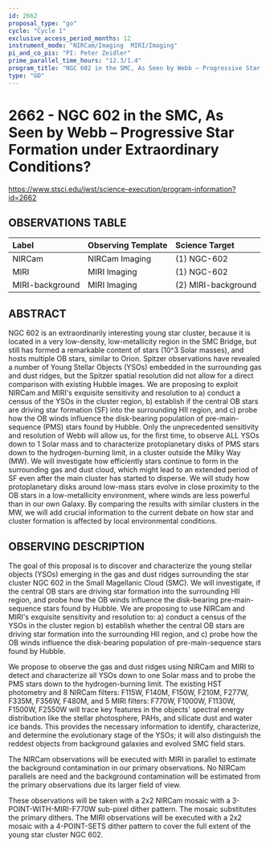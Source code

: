 ```yaml
---
id: 2662
proposal_type: "go"
cycle: "Cycle 1"
exclusive_access_period_months: 12
instrument_mode: "NIRCam/Imaging  MIRI/Imaging"
pi_and_co_pis: "PI: Peter Zeidler"
prime_parallel_time_hours: "12.3/1.4"
program_title: "NGC 602 in the SMC, As Seen by Webb – Progressive Star Formation under Extraordinary Conditions?"
type: "GO"
---
```

# 2662 - NGC 602 in the SMC, As Seen by Webb – Progressive Star Formation under Extraordinary Conditions?
https://www.stsci.edu/jwst/science-execution/program-information?id=2662
## OBSERVATIONS TABLE
| Label             | Observing Template | Science Target      |
| :---------------- | :----------------- | :------------------ |
| NIRCam            | NIRCam Imaging     | (1) NGC-602         |
| MIRI              | MIRI Imaging       | (1) NGC-602         |
| MIRI-background   | MIRI Imaging       | (2) MIRI-background |

## ABSTRACT

NGC 602 is an extraordinarily interesting young star cluster, because it is located in a very low-density, low-metallicity region in the SMC Bridge, but still has formed a remarkable content of stars (10^3 Solar masses), and hosts multiple OB stars, similar to Orion. Spitzer observations have revealed a number of Young Stellar Objects (YSOs) embedded in the surrounding gas and dust ridges, but the Spitzer spatial resolution did not allow for a direct comparison with existing Hubble images. We are proposing to exploit NIRCam and MIRI's exquisite sensitivity and resolution to a) conduct a census of the YSOs in the cluster region, b) establish if the central OB stars are driving star formation (SF) into the surrounding HII region, and c) probe how the OB winds influence the disk-bearing population of pre-main-sequence (PMS) stars found by Hubble. Only the unprecedented sensitivity and resolution of Webb will allow us, for the first time, to observe ALL YSOs down to 1 Solar mass and to characterize protoplanetary disks of PMS stars down to the hydrogen-burning limit, in a cluster outside the Milky Way (MW). We will investigate how efficiently stars continue to form in the surrounding gas and dust cloud, which might lead to an extended period of SF even after the main cluster has started to disperse. We will study how protoplanetary disks around low-mass stars evolve in close proximity to the OB stars in a low-metallicity environment, where winds are less powerful than in our own Galaxy. By comparing the results with similar clusters in the MW, we will add crucial information to the current debate on how star and cluster formation is affected by local environmental conditions.

## OBSERVING DESCRIPTION

The goal of this proposal is to discover and characterize the young stellar objects (YSOs) emerging in the gas and dust ridges surrounding the star cluster NGC 602 in the Small Magellanic Cloud (SMC). We will investigate, if the central OB stars are driving star formation into the surrounding HII region, and probe how the OB winds influence the disk-bearing pre-main-sequence stars found by Hubble. We are proposing to use NIRCam and MIRI's exquisite sensitivity and resolution to: a) conduct a census of the YSOs in the cluster region b) establish whether the central OB stars are driving star formation into the surrounding HII region, and c) probe how the OB winds influence the disk-bearing population of pre-main-sequence stars found by Hubble.

We propose to observe the gas and dust ridges using NIRCam and MIRI to detect and characterize all YSOs down to one Solar mass and to probe the PMS stars down to the hydrogen-burning limit. The existing HST photometry and 8 NIRCam filters: F115W, F140M, F150W, F210M, F277W, F335M, F356W, F480M, and 5 MIRI filters: F770W, F1000W, F1130W, F1500W, F2550W will trace key features in the objects' spectral energy distribution like the stellar photosphere, PAHs, and silicate dust and water ice bands. This provides the necessary information to identify, characterize, and determine the evolutionary stage of the YSOs; it will also distinguish the reddest objects from background galaxies and evolved SMC field stars.

The NIRCam observations will be executed with MIRI in parallel to estimate the background contamination in our primary observations. No NIRCam parallels are need and the background contamination will be estimated from the primary observations due its larger field of view.

These observations will be taken with a 2x2 NIRCam mosaic with a 3-POINT-WITH-MIRI-F770W sub-pixel dither pattern. The mosaic substitutes the primary dithers. The MIRI observations will be executed with a 2x2 mosaic with a 4-POINT-SETS dither pattern to cover the full extent of the young star cluster NGC 602.